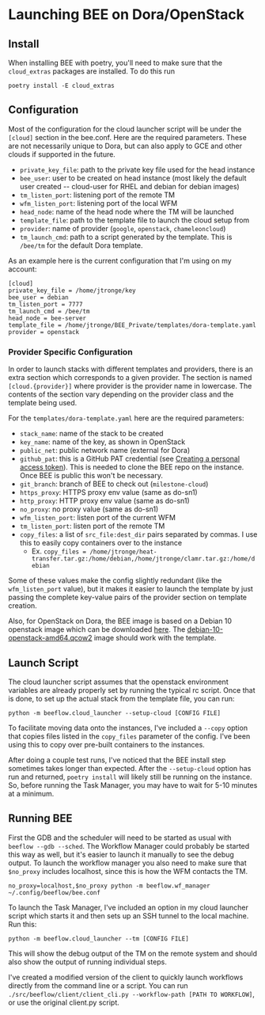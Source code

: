 # Launching BEE on Dora/OpenStack

## Install

When installing BEE with poetry, you'll need to make sure that the
`cloud_extras` packages are installed. To do this run

`poetry install -E cloud_extras`

## Configuration

Most of the configuration for the cloud launcher script will be under the
`[cloud]` section in the bee.conf. Here are the required parameters. These are
not necessarily unique to Dora, but can also apply to GCE and other clouds if
supported in the future.

* `private_key_file`: path to the private key file used for the head instance
* `bee_user`: user to be created on head instance (most likely the default user
   created -- cloud-user for RHEL and debian for debian images)
* `tm_listen_port`: listening port of the remote TM
* `wfm_listen_port`: listening port of the local WFM
* `head_node`: name of the head node where the TM will be launched
* `template_file`: path to the template file to launch the cloud setup from
* `provider`: name of provider (`google`, `openstack`, `chameleoncloud`)
* `tm_launch_cmd`: path to a script generated by the template. This is `/bee/tm`
  for the default Dora template.

As an example here is the current configuration that I'm using on my account:

```
[cloud]
private_key_file = /home/jtronge/key
bee_user = debian
tm_listen_port = 7777
tm_launch_cmd = /bee/tm
head_node = bee-server
template_file = /home/jtronge/BEE_Private/templates/dora-template.yaml
provider = openstack
```

### Provider Specific Configuration

In order to launch stacks with different templates and providers, there is an
extra section which corresponds to a given provider. The section is named
`[cloud.{provider}]` where provider is the provider name in lowercase. The
contents of the section vary depending on the provider class and the template
being used.

For the `templates/dora-template.yaml` here are the required parameters:

* `stack_name`: name of the stack to be created
* `key_name`: name of the key, as shown in OpenStack
* `public_net`: public network name (external for Dora)
* `github_pat`: this is a GitHub PAT credential (see [Creating a personal access token](https://docs.github.com/en/github/authenticating-to-github/keeping-your-account-and-data-secure/creating-a-personal-access-token)).
  This is needed to clone the BEE repo on the instance. Once BEE is public this won't be necessary.
* `git_branch`: branch of BEE to check out (`milestone-cloud`)
* `https_proxy`: HTTPS proxy env value (same as do-sn1)
* `http_proxy`: HTTP proxy env value (same as do-sn1)
* `no_proxy`: no proxy value (same as do-sn1)
* `wfm_listen_port`: listen port of the current WFM
* `tm_listen_port`: listen port of the remote TM
* `copy_files`: a list of `src_file:dest_dir` pairs separated by commas. I use
  this to easily copy containers over to the instance
    * Ex. `copy_files = /home/jtronge/heat-transfer.tar.gz:/home/debian,/home/jtronge/clamr.tar.gz:/home/debian`

Some of these values make the config slightly redundant (like the
`wfm_listen_port` value), but it makes it easier to launch the template by just
passing the complete key-value pairs of the provider section on template
creation.

Also, for OpenStack on Dora, the BEE image is based on a Debian 10 openstack
image which can be downloaded [here](http://cloud.debian.org/images/cloud/OpenStack/current-10/).
The [debian-10-openstack-amd64.qcow2](http://cloud.debian.org/images/cloud/OpenStack/current-10/debian-10-openstack-amd64.qcow2)
image should work with the template.

## Launch Script

The cloud launcher script assumes that the openstack environment variables are
already properly set by running the typical rc script. Once that is done,
to set up the actual stack from the template file, you can run:

`python -m beeflow.cloud_launcher --setup-cloud [CONFIG FILE]`

To facilitate moving data onto the instances, I've included a `--copy` option
that copies files listed in the `copy_files` parameter of the config. I've been
using this to copy over pre-built containers to the instances.

After doing a couple test runs, I've noticed that the BEE install step
sometimes takes longer than expected. After the `--setup-cloud` option has run
and returned, `poetry install` will likely still be running on the instance.
So, before running the Task Manager, you may have to wait for 5-10 minutes at
a minimum.

## Running BEE

First the GDB and the scheduler will need to be started as usual with
`beeflow --gdb --sched`. The Workflow Manager could probably be started this
way as well, but it's easier to launch it manually to see the debug output.
To launch the workflow manager you also need to make sure that `$no_proxy`
includes localhost, since this is how the WFM contacts the TM.

`no_proxy=localhost,$no_proxy python -m beeflow.wf_manager ~/.config/beeflow/bee.conf`

To launch the Task Manager, I've included an option in my cloud launcher script
which starts it and then sets up an SSH tunnel to the local machine. Run this:

`python -m beeflow.cloud_launcher --tm [CONFIG FILE]`

This will show the debug output of the TM on the remote system and should also
show the output of running individual steps.

I've created a modified version of the client to quickly launch workflows
directly from the command line or a script.  You can run
`./src/beeflow/client/client_cli.py --workflow-path [PATH TO WORKFLOW]`, or use
the original client.py script.
